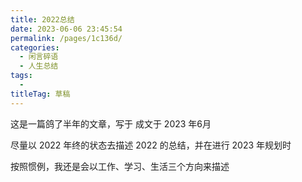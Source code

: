 ```yaml
---
title: 2022总结
date: 2023-06-06 23:45:54
permalink: /pages/1c136d/
categories: 
  - 闲言碎语
  - 人生总结
tags: 
  - 
titleTag: 草稿
---
```

这是一篇鸽了半年的文章，写于  成文于 2023 年6月

尽量以 2022 年终的状态去描述 2022 的总结，并在进行 2023 年规划时

按照惯例，我还是会以工作、学习、生活三个方向来描述